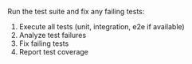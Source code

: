 Run the test suite and fix any failing tests:
1. Execute all tests (unit, integration, e2e if available)
2. Analyze test failures
3. Fix failing tests
4. Report test coverage
